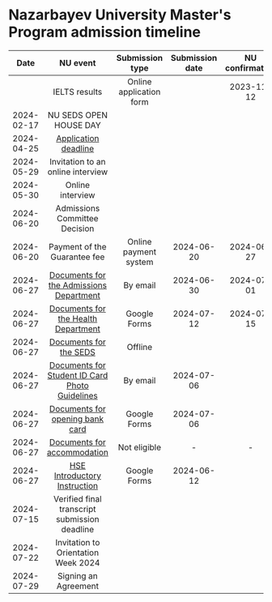 # Nazarbayev University Master's Program admission timeline

|Date|NU event|Submission type|Submission date|NU confirmation
|:-:|:-:|:-:|:-:|:-:|
||IELTS results|Online application form||2023-11-12|
|2024-02-17|NU SEDS OPEN HOUSE DAY||||
|2024-04-25|[Application deadline](https://nu.edu.kz/admissions/announcement/the-extension-of-the-deadline-for-submitting-online-applications-for-some-master-s-and-phd-programs-for-citizens-of-the-republic-of-kazakhstan)||||
|2024-05-29|Invitation to an online interview||||
|2024-05-30|Online interview||||
|2024-06-20|Admissions Committee Decision||||
|2024-06-20|Payment of the Guarantee fee|Online payment system|2024-06-20|2024-06-27|
|2024-06-27|[Documents for the Admissions Department](files/Document%20submission%20instruction%20Updated%20(1).pdf)|By email|2024-06-30|2024-07-01|
|2024-06-27|[Documents for the Health Department](files/Document%20submission%20instruction%20Updated%20(1).pdf)|Google Forms|2024-07-12|2024-07-15|
|2024-06-27|[Documents for the SEDS](files/Document%20submission%20instruction%20Updated%20(1).pdf)|Offline|||
|2024-06-27|[Documents for Student ID Card Photo Guidelines](files/Document%20submission%20instruction%20Updated%20(1).pdf)|By email|2024-07-06||
|2024-06-27|[Documents for opening bank card](files/Document%20submission%20instruction%20Updated%20(1).pdf)|Google Forms|2024-07-06||
|2024-06-27|[Documents for accommodation](files/Document%20submission%20instruction%20Updated%20(1).pdf)|Not eligible|-|-|
|2024-06-27|[HSE Introductory Instruction](files/Document%20submission%20instruction%20Updated%20(1).pdf)|Google Forms|2024-06-12||
|2024-07-15|Verified final transcript submission deadline||||
|2024-07-22|Invitation to Orientation Week 2024||||
|2024-07-29|Signing an Agreement||||
